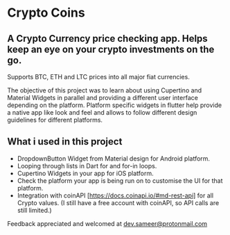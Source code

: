 
# Crypto Coins
## A Crypto Currency price checking app. Helps keep an eye on your crypto investments on the go.
Supports BTC, ETH and LTC prices into all major fiat currencies.

The objective of this project was to learn about using Cupertino and Material Widgets in parallel and providing a different user interface depending on the platform.
Platform specific widgets in flutter help provide a native app like look and feel and allows to follow different design guidelines for different platforms.


## What i used in this project

- DropdownButton Widget from Material design for Android platform.
- Looping through lists in Dart for and for-in loops.
- Cupertino Widgets in your app for iOS platform.
- Check the platform your app is being run on to customise the UI for that platform.
- Integration with coinAPI [https://docs.coinapi.io/#md-rest-api] for all Crypto values.
(I still have a free account with coinAPI, so API calls are still limited.)

Feedback appreciated and welcomed at dev.sameer@protonmail.com
